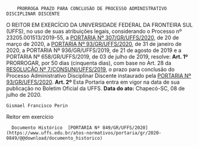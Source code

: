         PRORROGA PRAZO PARA CONCLUSÃO DE PROCESSO ADMINISTRATIVO DISCIPLINAR DISCENTE  

 O REITOR EM EXERCÍCIO DA UNIVERSIDADE FEDERAL DA FRONTEIRA SUL (UFFS), no uso de suas atribuições legais, considerando o Processo nº 23205.001513/2019-55, a [PORTARIA Nº 307/GR/UFFS/2020](https://www.uffs.edu.br/atos-normativos/portaria/gr/2020-0307), de 20 de março de 2020, a [PORTARIA Nº 93/GR/UFFS/2020](https://www.uffs.edu.br/atos-normativos/portaria/gr/2020-0093), de 31 de janeiro de 2020, a PORTARIA Nº 936/GR/UFFS/2019, de 21 de agosto de 2019 e a PORTARIA Nº 658/GR/UFFS/2019, de 03 de julho de 2019, resolve:   **Art. 1º**  PRORROGAR, por 50 dias (cinquenta dias), com base no Art. 28 da [RESOLUÇÃO Nº 7/CONSUNI/UFFS/2019](https://www.uffs.edu.br/atos-normativos/resolucao/consuni/2019-0007), o prazo para conclusão do Processo Administrativo Disciplinar Discente instaurado pela [PORTARIA Nº 93/GR/UFFS/2020](https://www.uffs.edu.br/atos-normativos/portaria/gr/2020-0093).   **Art. 2º**  Esta Portaria entra em vigor na data de sua publicação no Boletim Oficial da UFFS.        **Data do ato:** Chapecó-SC, 08 de julho de 2020.   
 

    Gismael Francisco Perin   
 Reitor em exercício 

      Documento Histórico  [PORTARIA Nº 849/GR/UFFS/2020](https://www.uffs.edu.br/atos-normativos/portaria/gr/2020-0849/@@download/documento_historico)     
      